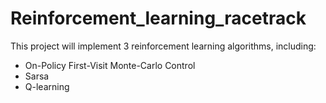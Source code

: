 # Reinforcement_learning_racetrack
This project will implement 3 reinforcement learning algorithms, including:
- On-Policy First-Visit Monte-Carlo Control
- Sarsa
- Q-learning
